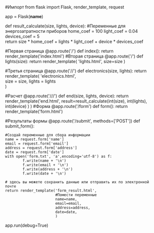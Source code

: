 #Импорт
from flask import Flask, render_template, request


app = Flask(__name__)

def result_calculate(size, lights, device):
    #Переменные для энергозатратности приборов
    home_coef = 100
    light_coef = 0.04
    devices_coef = 5   
    return size * home_coef + lights * light_coef + device * devices_coef 

#Первая страница
@app.route('/')
def index():
    return render_template('index.html')
#Вторая страница
@app.route('/<size>')
def lights(size):
    return render_template(
                            'lights.html', 
                            size=size
                           )

#Третья страница
@app.route('/<size>/<lights>')
def electronics(size, lights):
    return render_template(
                            'electronics.html',                           
                            size = size, 
                            lights = lights                           
                           )

#Расчет
@app.route('/<size>/<lights>/<device>')
def end(size, lights, device):
    return render_template('end.html', 
                            result=result_calculate(int(size),
                                                    int(lights), 
                                                    int(device)
                                                    )
                        )
#Форма
@app.route('/form')
def form():
    return render_template('form.html')

#Результаты формы
@app.route('/submit', methods=['POST'])
def submit_form():
    
                     

    #Создай переменные для сбора информации
    name = request.form['name']
    email = request.form['email']
    address = request.form['address']
    date = request.form['date']
    with open('form.txt', 'a',encoding='utf-8') as f:
            f.write(name + '\n')
            f.write(email + '\n')
            f.write(address + '\n')
            f.write(date + '\n')

    # здесь вы можете сохранить данные или отправить их по электронной почте
    return render_template('form_result.html', 
                           #Помести переменные
                           name=name,
                           email=email,
                           address=address,
                           date=date,
                           )

app.run(debug=True)
